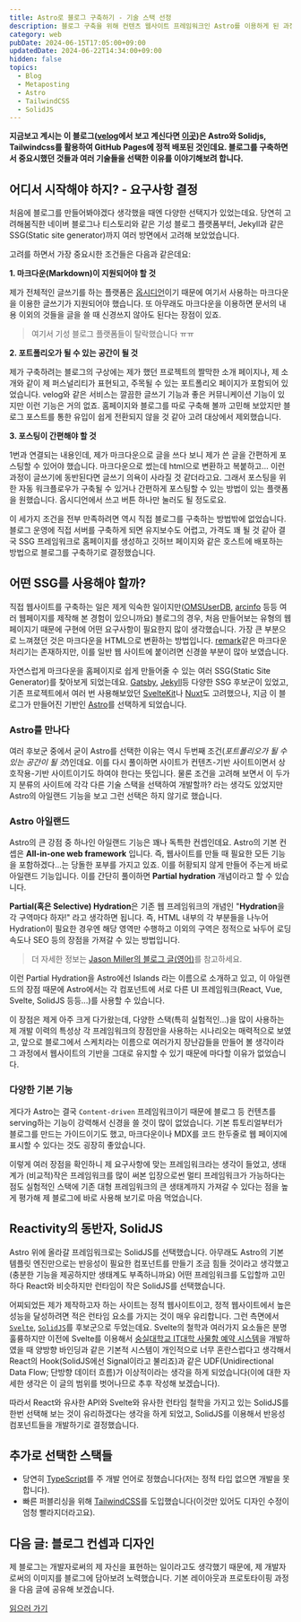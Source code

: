 ```yaml
---
title: Astro로 블로그 구축하기 - 기술 스택 선정
description: 블로그 구축을 위해 컨텐츠 웹사이트 프레임워크인 Astro를 이용하게 된 과정을 공유합니다.
category: web
pubDate: 2024-06-15T17:05:00+09:00
updatedDate: 2024-06-22T14:34:00+09:00
hidden: false
topics:
  - Blog
  - Metaposting
  - Astro
  - TailwindCSS
  - SolidJS
---
```

**지금보고 계시는 이 블로그([velog](https://velog.io/@eatsteak)에서 보고 계신다면 [이곳](https://eatsteak.dev/post/constructing-blog))은 Astro와 Solidjs, Tailwindcss를 활용하여 GitHub Pages에 정적 배포된 것인데요. 블로그를 구축하면서 중요시했던 것들과 여러 기술들을 선택한 이유를 이야기해보려 합니다.**

## 어디서 시작해야 하지? - 요구사항 결정
처음에 블로그를 만들어봐야겠다 생각했을 때엔 다양한 선택지가 있었는데요. 당연히 고려해봄직한 네이버 블로그나 티스토리와 같은 기성 블로그 플랫폼부터, Jekyll과 같은 SSG(Static site generator)까지 여러 방면에서 고려해 보았었습니다.

고려를 하면서 가장 중요시한 조건들은 다음과 같은데요:

**1. 마크다운(Markdown)이 지원되어야 할 것**

제가 전체적인 글쓰기를 하는 플랫폼은 [옵시디언](https://obsidian.md)이기 때문에 여기서 사용하는 마크다운을 이용한 글쓰기가 지원되어야 했습니다. 또 아무래도 마크다운을 이용하면 문서의 내용 이외의 것들을 글을 쓸 때 신경쓰지 않아도 된다는 장점이 있죠.
> 여기서 기성 블로그 플랫폼들이 탈락했습니다 ㅠㅠ

**2. 포트폴리오가 될 수 있는 공간이 될 것**

제가 구축하려는 블로그의 구상에는 제가 했던 프로젝트의 짤막한 소개 페이지나, 제 소개와 같이 제 퍼스널리티가 표현되고, 주목될 수 있는 포트폴리오 페이지가 포함되어 있었습니다.
velog와 같은 서비스는 깔끔한 글쓰기 기능과 좋은 커뮤니케이션 기능이 있지만 이런 기능은 거의 없죠. 홈페이지와 블로그를 따로 구축해 볼까 고민해 보았지만 블로그 포스트를 통한 유입이 쉽게 전환되지 않을 것 같아 고려 대상에서 제외했습니다.

**3. 포스팅이 간편해야 할 것**

1번과 연결되는 내용인데, 제가 마크다운으로 글을 쓰다 보니 제가 쓴 글을 간편하게 포스팅할 수 있어야 했습니다. 마크다운으로 썼는데 html으로 변환하고 복붙하고… 이런 과정이 글쓰기에 동반된다면 글쓰기 의욕이 사라질 것 같더라고요. 그래서 포스팅을 위한 자동 워크플로우가 구축될 수 있거나 간편하게 포스팅할 수 있는 방법이 있는 플랫폼을 원했습니다. 옵시디언에서 쓰고 버튼 하나만 눌러도 될 정도로요.

이 세가지 조건을 전부 만족하려면 역시 직접 블로그를 구축하는 방법밖에 없었습니다. 블로그 운영에 직접 서버를 구축하게 되면 유지보수도 어렵고, 가격도 꽤 될 것 같아 결국 SSG 프레임워크로 홈페이지를 생성하고 깃허브 페이지와 같은 호스트에 배포하는 방법으로 블로그를 구축하기로 결정했습니다.


## 어떤 SSG를 사용해야 할까?

직접 웹사이트를 구축하는 일은 제게 익숙한 일이지만([OMSUserDB](https://userdb.ourmc.space), [arcinfo](https://github.com/arc-info/arcinfo) 등등 여러 웹페이지를 제작해 본 경험이 있으니까요) 블로그의 경우, 처음 만들어보는 유형의 웹페이지기 때문에 구현에 어떤 요구사항이 필요한지 많이 생각했습니다. 가장 큰 부분으로 느껴졌던 것은 마크다운을 HTML으로 변환하는 방법입니다. [remark](https://github.com/remarkjs/remark)같은 마크다운 처리기는 존재하지만, 이를 일반 웹 사이트에 붙이려면 신경쓸 부분이 많아 보였습니다.

자연스럽게 마크다운을 홈페이지로 쉽게 만들어줄 수 있는 여러 SSG(Static Site Generator)를 찾아보게 되었는데요. [Gatsby](https://gatsbyjs.com), [Jekyll](https://jekyllrb.com)등 다양한 SSG 후보군이 있었고, 기존 프로젝트에서 여러 번 사용해보았던 [SvelteKit](https://kit.svelte.dev)나 [Nuxt](https://nuxtjs.org)도 고려했으나, 지금 이 블로그가 만들어진 기반인 [Astro](https://astro.build)를 선택하게 되었습니다.

### Astro를 만나다
여러 후보군 중에서 굳이 Astro를 선택한 이유는 역시 두번째 조건(_포트폴리오가 될 수 있는 공간이 될 것_)인데요. 이를 다시 풀이하면 사이트가 컨텐츠-기반 사이트이면서 상호작용-기반 사이트이기도 하여야 한다는 뜻입니다. 물론 조건을 고려해 보면서 이 두가지 분류의 사이트에 각각 다른 기술 스택을 선택하여 개발할까? 라는 생각도 있었지만 Astro의 아일랜드 기능을 보고 그런 선택은 하지 않기로 했습니다.

### Astro 아일랜드
Astro의 큰 강점 중 하나인 아일랜드 기능은 꽤나 독특한 컨셉인데요. Astro의 기본 컨셉은 **All-in-one web framework** 입니다. 즉, 웹사이트를 만들 때 필요한 모든 기능을 포함하겠다...는 당돌한 포부를 가지고 있죠.
이를 허황되지 않게 만들어 주는게 바로 아일랜드 기능입니다. 이를 간단히 풀이하면 **Partial hydration** 개념이라고 할 수 있습니다.

**Partial(혹은 Selective) Hydration**은 기존 웹 프레임워크의 개념인 "**Hydration**을 각 구역마다 하자!" 라고 생각하면 됩니다. 즉, HTML 내부의 각 부분들을 나누어 Hydration이 필요한 경우엔 해당 영역만 수행하고 이외의 구역은 정적으로 놔두어 로딩 속도나 SEO 등의 장점을 가져갈 수 있는 방법입니다.

> 더 자세한 정보는 [Jason Miller의 블로그 글(영어)](https://jasonformat.com/islands-architecture/)를 참고하세요.

이런 Partial Hydration을 Astro에선 Islands 라는 이름으로 소개하고 있고, 이 아일랜드의 장점 때문에 Astro에서는 각 컴포넌트에 서로 다른 UI 프레임워크(React, Vue, Svelte, SolidJS 등등...)를 사용할 수 있습니다.

이 장점은 제게 아주 크게 다가왔는데, 다양한 스택(특히 실험적인...)을 많이 사용하는 제 개발 이력의 특성상 각 프레임워크의 장점만을 사용하는 시나리오는 매력적으로 보였고, 앞으로 블로그에서 스케치라는 이름으로 여러가지 장난감들을 만들어 볼 생각이라 그 과정에서 웹사이트의 기반을 그대로 유지할 수 있기 때문에 마다할 이유가 없었습니다.

### 다양한 기본 기능
게다가 Astro는 결국 `Content-driven` 프레임워크이기 때문에 블로그 등 컨텐츠를 serving하는 기능이 강력해서 신경을 쓸 것이 많이 없었습니다. 기본 튜토리얼부터가 블로그를 만드는 가이드이기도 했고, 마크다운이나 MDX를 코드 한두줄로 웹 페이지에 표시할 수 있다는 것도 굉장히 좋았습니다.

이렇게 여러 장점을 확인하니 제 요구사항에 맞는 프레임워크라는 생각이 들었고, 생태계가 (비교적)작은 프레임워크를 많이 써본 입장으로썬 멀티 프레임워크가 가능하다는 점도 실험적인 스택에 기존 대형 프레임워크의 큰 생태계까지 가져갈 수 있다는 점을 높게 평가해 제 블로그에 바로 사용해 보기로 마음 먹었습니다.

## Reactivity의 동반자, SolidJS
Astro 위에 올라갈 프레임워크로는 SolidJS를 선택했습니다. 아무래도 Astro의 기본 템플릿 엔진만으로는 반응성이 필요한 컴포넌트를 만들기 조금 힘들 것이라고 생각했고(충분한 기능을 제공하지만 생태계도 부족하니까요) 어떤 프레임워크를 도입할까 고민하다 React와 비슷하지만 런타임이 작은 SolidJS를 선택했습니다.

어찌되었든 제가 제작하고자 하는 사이트는 정적 웹사이트이고, 정적 웹사이트에서 높은 성능을 달성하려면 적은 런타임 요소를 가지는 것이 매우 유리합니다. 그런 측면에서 [`Svelte`](https://svelte.dev), [`SolidJS`](https://solidjs.com)를 후보군으로 두었는데요. Svelte의 철학과 여러가지 요소들은 분명 훌륭하지만 이전에 Svelte를 이용해서 [숭실대학교 IT대학 사물함 예약 시스템](https://github.com/twinsteak/lockerweb)을 개발하였을 때 양방향 바인딩과 같은 기본적 시스템이 개인적으로 너무 혼란스럽다고 생각해서 React의 Hook(SolidJS에선 Signal이라고 불리죠)과 같은 UDF(Unidirectional Data Flow; 단방향 데이터 흐름)가 이상적이라는 생각을 하게 되었습니다(이에 대한 자세한 생각은 이 글의 범위를 벗어나므로 추후 작성해 보겠습니다).

따라서 React와 유사한 API와 Svelte와 유사한 런타임 철학을 가지고 있는 SolidJS를 한번 선택해 보는 것이 유리하겠다는 생각을 하게 되었고, SolidJS를 이용해서 반응성 컴포넌트들을 개발하기로 결정했습니다.

## 추가로 선택한 스택들
- 당연히 [TypeScript](https://www.typescriptlang.org/)를 주 개발 언어로 정했습니다(저는 정적 타입 없으면 개발을 못합니다).
- 빠른 퍼블리싱을 위해 [TailwindCSS](https://tailwindcss.com/)를 도입했습니다(이것만 있어도 디자인 수정이 엄청 빨라지더라고요).


## 다음 글: 블로그 컨셉과 디자인
제 블로그는 개발자로써의 제 자신을 표현하는 일이라고도 생각했기 때문에, 제 개발자로써의 이미지를 블로그에 담아보려 노력했습니다. 기본 레이아웃과 프로토타이핑 과정을 다음 글에 공유해 보겠습니다.

[읽으러 가기](/post/designing-blog)